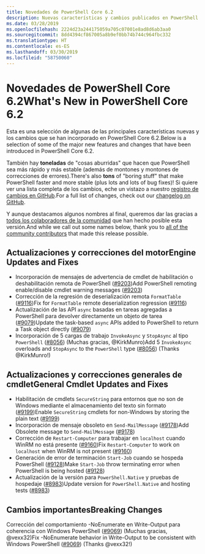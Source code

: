```yaml
---
title: Novedades de PowerShell Core 6.2
description: Nuevas características y cambios publicados en PowerShell Core 6.2
ms.date: 03/28/2019
ms.openlocfilehash: 2224d23a244175059a705c07001e8ad8d6ab3aa0
ms.sourcegitcommit: 8dd4394cf867005a8b9ef0bb74b744c964fbc332
ms.translationtype: HT
ms.contentlocale: es-ES
ms.lasthandoff: 03/30/2019
ms.locfileid: "58750060"
---
```

# <a name="whats-new-in-powershell-core-62"></a><span data-ttu-id="ef32c-103">Novedades de PowerShell Core 6.2</span><span class="sxs-lookup"><span data-stu-id="ef32c-103">What's New in PowerShell Core 6.2</span></span>

<span data-ttu-id="ef32c-104">Esta es una selección de algunas de las principales características nuevas y los cambios que se han incorporado en PowerShell Core 6.2.</span><span class="sxs-lookup"><span data-stu-id="ef32c-104">Below is a selection of some of the major new features and changes that have been introduced in PowerShell Core 6.2.</span></span>

<span data-ttu-id="ef32c-105">También hay **toneladas** de "cosas aburridas" que hacen que PowerShell sea más rápido y más estable (además de montones y montones de correcciones de errores).</span><span class="sxs-lookup"><span data-stu-id="ef32c-105">There's also **tons** of "boring stuff" that make PowerShell faster and more stable (plus lots and lots of bug fixes)!</span></span>
<span data-ttu-id="ef32c-106">Si quiere ver una lista completa de los cambios, eche un vistazo a nuestro [registro de cambios en GitHub](https://github.com/PowerShell/PowerShell/blob/master/CHANGELOG.md).</span><span class="sxs-lookup"><span data-stu-id="ef32c-106">For a full list of changes, check out our [changelog on GitHub](https://github.com/PowerShell/PowerShell/blob/master/CHANGELOG.md).</span></span>

<span data-ttu-id="ef32c-107">Y aunque destacamos algunos nombres al final, queremos dar las gracias a [todos los colaboradores de la comunidad](https://github.com/PowerShell/PowerShell/graphs/contributors) que han hecho posible esta versión.</span><span class="sxs-lookup"><span data-stu-id="ef32c-107">And while we call out some names below, thank you to [all of the community contributors](https://github.com/PowerShell/PowerShell/graphs/contributors) that made this release possible.</span></span>

## <a name="engine-updates-and-fixes"></a><span data-ttu-id="ef32c-108">Actualizaciones y correcciones del motor</span><span class="sxs-lookup"><span data-stu-id="ef32c-108">Engine Updates and Fixes</span></span>

- <span data-ttu-id="ef32c-109">Incorporación de mensajes de advertencia de cmdlet de habilitación o deshabilitación remota de PowerShell ([#9203][])</span><span class="sxs-lookup"><span data-stu-id="ef32c-109">Add PowerShell remoting enable/disable cmdlet warning messages ([#9203][])</span></span>
- <span data-ttu-id="ef32c-110">Corrección de la regresión de deserialización remota `FormatTable` ([#9116][])</span><span class="sxs-lookup"><span data-stu-id="ef32c-110">Fix for `FormatTable` remote deserialization regression ([#9116][])</span></span>
- <span data-ttu-id="ef32c-111">Actualización de las API `async` basadas en tareas agregadas a PowerShell para devolver directamente un objeto de tarea ([#9079][])</span><span class="sxs-lookup"><span data-stu-id="ef32c-111">Update the task-based `async` APIs added to PowerShell to return a Task object directly ([#9079][])</span></span>
- <span data-ttu-id="ef32c-112">Incorporación de 5 cargas de trabajo `InvokeAsync` y `StopAsync` al tipo `PowerShell` ([#8056][]) (Muchas gracias, @KirkMunro)</span><span class="sxs-lookup"><span data-stu-id="ef32c-112">Add 5 `InvokeAsync` overloads and `StopAsync` to the `PowerShell` type ([#8056][]) (Thanks @KirkMunro!)</span></span>

## <a name="general-cmdlet-updates-and-fixes"></a><span data-ttu-id="ef32c-113">Actualizaciones y correcciones generales de cmdlet</span><span class="sxs-lookup"><span data-stu-id="ef32c-113">General Cmdlet Updates and Fixes</span></span>

- <span data-ttu-id="ef32c-114">Habilitación de cmdlets `SecureString` para entornos que no son de Windows mediante el almacenamiento del texto sin formato ([#9199][])</span><span class="sxs-lookup"><span data-stu-id="ef32c-114">Enable `SecureString` cmdlets for non-Windows by storing the plain text ([#9199][])</span></span>
- <span data-ttu-id="ef32c-115">Incorporación de mensaje obsoleto en `Send-MailMessage` ([#9178][])</span><span class="sxs-lookup"><span data-stu-id="ef32c-115">Add Obsolete message to `Send-MailMessage` ([#9178][])</span></span>
- <span data-ttu-id="ef32c-116">Corrección de `Restart-Computer` para trabajar en `localhost` cuando WinRM no está presente ([#9160][])</span><span class="sxs-lookup"><span data-stu-id="ef32c-116">Fix `Restart-Computer` to work on `localhost` when WinRM is not present ([#9160][])</span></span>
- <span data-ttu-id="ef32c-117">Generación de error de terminación `Start-Job` cuando se hospeda PowerShell ([#9128][])</span><span class="sxs-lookup"><span data-stu-id="ef32c-117">Make `Start-Job` throw terminating error when PowerShell is being hosted ([#9128][])</span></span>
- <span data-ttu-id="ef32c-118">Actualización de la versión para `PowerShell.Native` y pruebas de hospedaje ([#8983][])</span><span class="sxs-lookup"><span data-stu-id="ef32c-118">Update version for `PowerShell.Native` and hosting tests ([#8983][])</span></span>

## <a name="breaking-changes"></a><span data-ttu-id="ef32c-119">Cambios importantes</span><span class="sxs-lookup"><span data-stu-id="ef32c-119">Breaking Changes</span></span>

<span data-ttu-id="ef32c-120">Corrección del comportamiento -NoEnumerate en Write-Output para coherencia con Windows PowerShell ([#9069][]) (Muchas gracias, @vexx32)</span><span class="sxs-lookup"><span data-stu-id="ef32c-120">Fix -NoEnumerate behavior in Write-Output to be consistent with Windows PowerShell ([#9069][]) (Thanks @vexx32!)</span></span>

<!-- Link references -->
[#8056]: https://github.com/PowerShell/PowerShell/pull/8056
[#8983]: https://github.com/PowerShell/PowerShell/pull/8983
[#9069]: https://github.com/PowerShell/PowerShell/pull/9069
[#9079]: https://github.com/PowerShell/PowerShell/pull/9079
[#9116]: https://github.com/PowerShell/PowerShell/pull/9116
[#9128]: https://github.com/PowerShell/PowerShell/pull/9128
[#9160]: https://github.com/PowerShell/PowerShell/pull/9160
[#9178]: https://github.com/PowerShell/PowerShell/pull/9178
[#9199]: https://github.com/PowerShell/PowerShell/pull/9199
[#9203]: https://github.com/PowerShell/PowerShell/pull/9203
